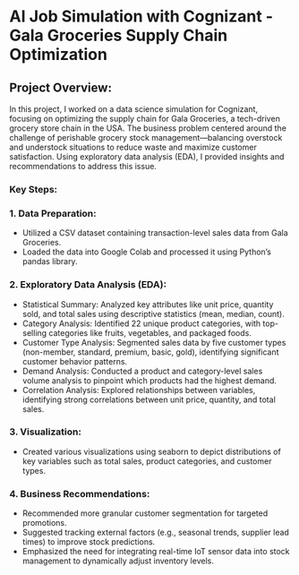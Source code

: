 # AI Job Simulation with Cognizant - Gala Groceries Supply Chain Optimization

## Project Overview: 
In this project, I worked on a data science simulation for Cognizant, focusing on optimizing the supply chain for Gala Groceries, a tech-driven grocery store chain in the USA. The business problem centered around the challenge of perishable grocery stock management—balancing overstock and understock situations to reduce waste and maximize customer satisfaction. Using exploratory data analysis (EDA), I provided insights and recommendations to address this issue.

### Key Steps:
### 1. Data Preparation:
- Utilized a CSV dataset containing transaction-level sales data from Gala Groceries.
- Loaded the data into Google Colab and processed it using Python’s pandas library.

### 2. Exploratory Data Analysis (EDA):
- Statistical Summary: Analyzed key attributes like unit price, quantity sold, and total sales using descriptive statistics (mean, median, count).
- Category Analysis: Identified 22 unique product categories, with top-selling categories like fruits, vegetables, and packaged foods.
- Customer Type Analysis: Segmented sales data by five customer types (non-member, standard, premium, basic, gold), identifying significant customer behavior patterns.
- Demand Analysis: Conducted a product and category-level sales volume analysis to pinpoint which products had the highest demand.
- Correlation Analysis: Explored relationships between variables, identifying strong correlations between unit price, quantity, and total sales.

### 3. Visualization:
- Created various visualizations using seaborn to depict distributions of key variables such as total sales, product categories, and customer types.

### 4. Business Recommendations:
- Recommended more granular customer segmentation for targeted promotions.
- Suggested tracking external factors (e.g., seasonal trends, supplier lead times) to improve stock predictions.
- Emphasized the need for integrating real-time IoT sensor data into stock management to dynamically adjust inventory levels.
